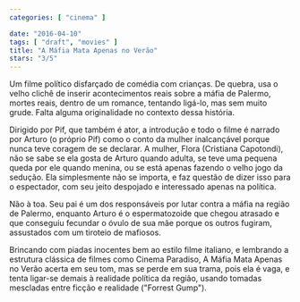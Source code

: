```yaml
---
categories: [ "cinema" ]

date: "2016-04-10"
tags: [ "draft", "movies" ]
title: "A Máfia Mata Apenas no Verão"
stars: "3/5"
---
```

Um filme político disfarçado de comédia com crianças. De quebra, usa o velho clichê de inserir acontecimentos reais sobre a máfia de Palermo, mortes reais, dentro de um romance, tentando ligá-lo, mas sem muito grude. Falta alguma originalidade no contexto dessa história.

Dirigido por Pif, que também é ator, a introdução e todo o filme é narrado por Arturo (o próprio Pif) como o conto da mulher inalcançável porque nunca teve coragem de se declarar. A mulher, Flora (Cristiana Capotondi), não se sabe se ela gosta de Arturo quando adulta, se teve uma pequena queda por ele quando menina, ou se está apenas fazendo o velho jogo da sedução. Ela simplesmente não se importa, e faz questão de dizer isso para o espectador, com seu jeito despojado e interessado apenas na política.

Não à toa. Seu pai é um dos responsáveis por lutar contra a máfia na região de Palermo, enquanto Arturo é o espermatozoide que chegou atrasado e que conseguiu fecundar o óvulo de sua mãe porque os outros fugiram, assustados com um tiroteio de mafiosos.

Brincando com piadas inocentes bem ao estilo filme italiano, e lembrando a estrutura clássica de filmes como Cinema Paradiso, A Máfia Mata Apenas no Verão acerta em seu tom, mas se perde em sua trama, pois ela é vaga, e tenta ligar-se demais à realidade política da região, usando tomadas mescladas entre ficção e realidade ("Forrest Gump").
